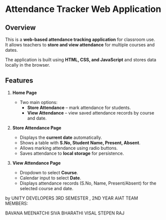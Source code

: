 # Attendance Tracker Web Application



## Overview
This is a **web-based attendance tracking application** for classroom use.  
It allows teachers to **store and view attendance** for multiple courses and dates.  

The application is built using **HTML, CSS, and JavaScript** and stores data locally in the browser.



## Features

1. **Home Page**
   - Two main options:
     - **Store Attendance** – mark attendance for students.
     - **View Attendance** – view saved attendance records by course and date.

2. **Store Attendance Page**
   - Displays the **current date** automatically.
   - Shows a table with **S.No, Student Name, Present, Absent**.
   - Allows marking attendance using radio buttons.
   - Saves attendance to **local storage** for persistence.

3. **View Attendance Page**
   - Dropdown to select **Course**.
   - Calendar input to select **Date**.
   - Displays attendance records (S.No, Name, Present/Absent) for the selected course and date.

   
by UNITY DEVELOPERS 3RD SEMESTER , 2ND YEAR AIAT
TEAM MEMBERS:

BAVANA
MEENATCHI
SIVA BHARATHI
VISAL STEPEN RAJ







